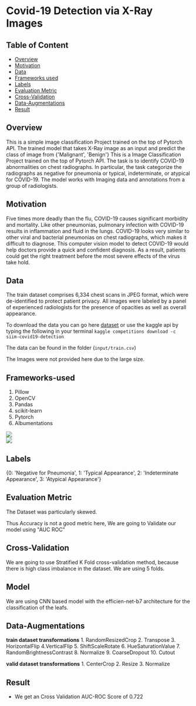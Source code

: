 # Covid-19 Detection via X-Ray Images

## Table of Content
  * [Overview](#overview)
  * [Motivation](#motivation)
  * [Data](#data)
  * [Frameworks used](#frameworks-used)
  * [Labels](#labels)
  * [Evaluation Metric](#evaluation-metric)
  * [Cross-Validation](#cross-validation)
  * [Data-Augmentations](#data-augmentations)
  * [Result](#result)

## Overview
This is a simple image classification Project trained on the top of Pytorch API. The trained model that takes X-Ray image as an input and predict the class of image from {'Malignant', 'Benign'}
This is a Image Classification Project trained on the top of Pytorch API. The task is to identify COVID-19 abnormalities on chest radiographs. In particular, the task categorize the radiographs as negative for pneumonia or typical, indeterminate, or atypical for COVID-19. The model works with Imaging data and annotations from a group of radiologists.

## Motivation
Five times more deadly than the flu, COVID-19 causes significant morbidity and mortality. Like other pneumonias, pulmonary infection with COVID-19 results in inflammation and fluid in the lungs. COVID-19 looks very similar to other viral and bacterial pneumonias on chest radiographs, which makes it difficult to diagnose. This computer vision model to detect COVID-19 would help doctors provide a quick and confident diagnosis. As a result, patients could get the right treatment before the most severe effects of the virus take hold.

## Data
The train dataset comprises 6,334 chest scans in JPEG format, which were de-identified to protect patient privacy. All images were labeled by a panel of experienced radiologists for the presence of opacities as well as overall appearance.

To download the data you can go here [dataset](https://www.kaggle.com/c/cassava-leaf-disease-classification/data) or use the kaggle api by typing the following in your terminal ```kaggle competitions download -c siim-covid19-detection```

The data can be found in the folder (`input/train.csv`)

The Images were not provided here due to the large size.

## Frameworks-used
1. Pillow
2. OpenCV
3. Pandas
4. scikit-learn
5. Pytorch
6. Albumentations


![](https://forthebadge.com/images/badges/made-with-python.svg)<br>
![](https://cdn.analyticsvidhya.com/wp-content/uploads/2018/02/pytorch-logo-flat-300x210.png) 

## Labels
{0: 'Negative for Pneumonia',
 1: 'Typical Appearance',
 2: 'Indeterminate Appearance',
 3: 'Atypical Appearance'}
 
 ## Evaluation Metric

The Dataset was particularly skewed.

Thus Accuracy is not a good metric here, We are going to Validate our model using "AUC ROC"

## Cross-Validation
We are going to use Stratified K Fold cross-validation method, because there is high class imbalance in the dataset. We are using 5 folds.

## Model

We are using CNN based model with the efficien-net-b7 architecture for the classification of the leafs.

## Data-Augmentations
**train dataset transformations**
        1. RandomResizedCrop
        2. Transpose
        3. HorizontalFlip
        4.VerticalFlip
        5. ShiftScaleRotate
        6. HueSaturationValue
        7. RandomBrightnessContrast
        8. Normalize
        9. CoarseDropout
        10. Cutout

**valid dataset transformations**
        1. CenterCrop
        2. Resize
        3. Normalize

## Result

* We get an Cross Validation AUC-ROC Score of 0.722 
